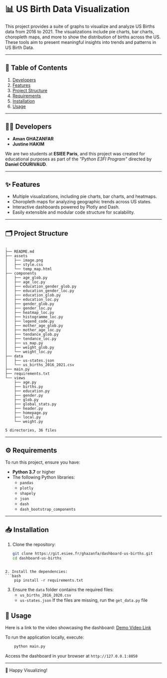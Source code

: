 # 📊 US Birth Data Visualization

This project provides a suite of graphs to visualize and analyze US Births data from 2016 to 2021. The visualizations include pie charts, bar charts, choropleth maps, and more to show the distribution of births across the US. These tools aim to present meaningful insights into trends and patterns in US Birth Data.

---

## 📖 Table of Contents

1. [Developers](#developers)
2. [Features](#features)
3. [Project Structure](#project-structure)
4. [Requirements](#requirements)
5. [Installation](#installation)
6. [Usage](#usage)

---

## 👨‍💻 Developers

- **Aman GHAZANFAR**  
- **Justine HAKIM**

We are two students at **ESIEE Paris**, and this project was created for educational purposes as part of the *"Python E3FI Program"* directed by **Daniel COURIVAUD**.

---

## ✨ Features

- Multiple visualizations, including pie charts, bar charts, and heatmaps.
- Choropleth maps for analyzing geographic trends across US states.
- Interactive dashboards powered by Plotly and Dash.
- Easily extensible and modular code structure for scalability.

---

## 🗂️ Project Structure

```
.
├── README.md
├── assets
│   ├── image.png
│   ├── style.css
│   └── temp_map.html
├── components
│   ├── age_glob.py
│   ├── age_loc.py
│   ├── education_gender_glob.py
│   ├── education_gender_loc.py
│   ├── education_glob.py
│   ├── education_loc.py
│   ├── gender_glob.py
│   ├── gender_loc.py
│   ├── heatmap_loc.py
│   ├── histogramme_loc.py
│   ├── legend_code.py
│   ├── mother_age_glob.py
│   ├── mother_age_loc.py
│   ├── tendance_glob.py
│   ├── tendance_loc.py
│   ├── us_map.py
│   ├── weight_glob.py
│   └── weight_loc.py
├── data
│   ├── us-states.json
│   └── us_births_2016_2021.csv
├── main.py
├── requirements.txt
└── views
    ├── age.py
    ├── births.py
    ├── education.py
    ├── gender.py
    ├── glob.py
    ├── global_stats.py
    ├── header.py
    ├── homepage.py
    ├── local.py
    └── weight.py

5 directories, 36 files
```


---

## ⚙️ Requirements

To run this project, ensure you have:

- **Python 3.7** or higher
- The following Python libraries:
  - `pandas`
  - `plotly`
  - `shapely`
  - `json`
  - `dash`
  - `dash_bootstrap_components`

---

## 📥 Installation

1. Clone the repository:

   ```bash
   git clone https://git.esiee.fr/ghazanfa/dashboard-us-births.git
   cd dashboard-us-births
```

2. Install the dependencies:
```bash 
    pip install -r requirements.txt
``` 

3. Ensure the `data` folder contains the required files:
    - `us_births_2016_2020.csv`
    - `us-states.json`
If the files are missing, run the `get_data.py` file

## 🚀 Usage

Here is a link to the video showcasing the dashboard: [Demo Video Link](#)

To run the application locally, execute:
```bash 
    python main.py
``` 
Access the dashboard in your browser at `http://127.0.0.1:8050`

<hr />

🌟 Happy Visualizing!
